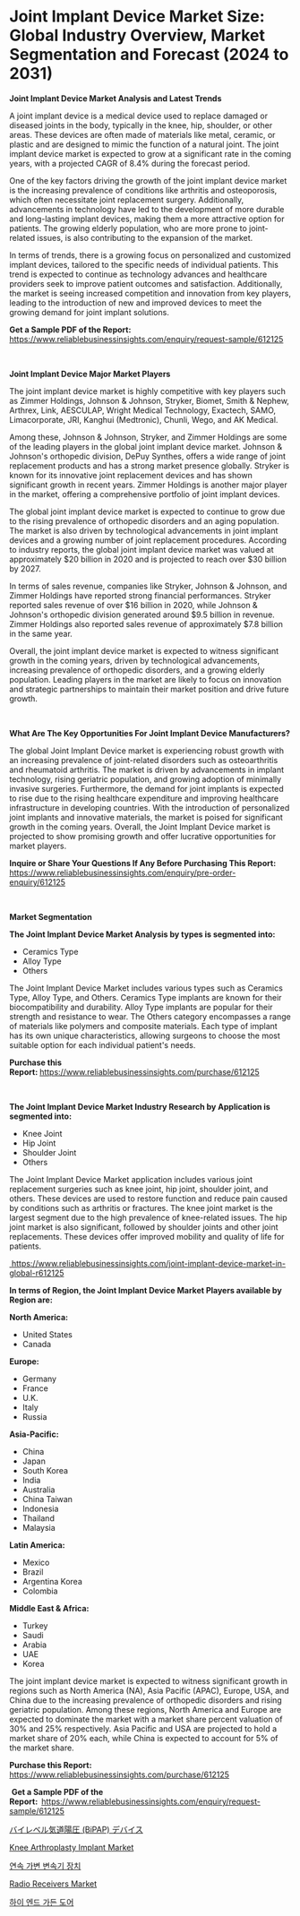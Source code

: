 <p><h1>Joint Implant Device Market Size: Global Industry Overview, Market Segmentation and Forecast (2024 to 2031)</h1></p><p><strong>Joint Implant Device Market Analysis and Latest Trends</strong></p>
<p><p>A joint implant device is a medical device used to replace damaged or diseased joints in the body, typically in the knee, hip, shoulder, or other areas. These devices are often made of materials like metal, ceramic, or plastic and are designed to mimic the function of a natural joint. The joint implant device market is expected to grow at a significant rate in the coming years, with a projected CAGR of 8.4% during the forecast period.</p><p>One of the key factors driving the growth of the joint implant device market is the increasing prevalence of conditions like arthritis and osteoporosis, which often necessitate joint replacement surgery. Additionally, advancements in technology have led to the development of more durable and long-lasting implant devices, making them a more attractive option for patients. The growing elderly population, who are more prone to joint-related issues, is also contributing to the expansion of the market.</p><p>In terms of trends, there is a growing focus on personalized and customized implant devices, tailored to the specific needs of individual patients. This trend is expected to continue as technology advances and healthcare providers seek to improve patient outcomes and satisfaction. Additionally, the market is seeing increased competition and innovation from key players, leading to the introduction of new and improved devices to meet the growing demand for joint implant solutions.</p></p>
<p><strong>Get a Sample PDF of the Report:&nbsp;</strong> <a href="https://www.reliablebusinessinsights.com/enquiry/request-sample/612125">https://www.reliablebusinessinsights.com/enquiry/request-sample/612125</a></p>
<p>&nbsp;</p>
<p><strong>Joint Implant Device Major Market Players</strong></p>
<p><p>The joint implant device market is highly competitive with key players such as Zimmer Holdings, Johnson & Johnson, Stryker, Biomet, Smith & Nephew, Arthrex, Link, AESCULAP, Wright Medical Technology, Exactech, SAMO, Limacorporate, JRI, Kanghui (Medtronic), Chunli, Wego, and AK Medical.</p><p>Among these, Johnson & Johnson, Stryker, and Zimmer Holdings are some of the leading players in the global joint implant device market. Johnson & Johnson's orthopedic division, DePuy Synthes, offers a wide range of joint replacement products and has a strong market presence globally. Stryker is known for its innovative joint replacement devices and has shown significant growth in recent years. Zimmer Holdings is another major player in the market, offering a comprehensive portfolio of joint implant devices.</p><p>The global joint implant device market is expected to continue to grow due to the rising prevalence of orthopedic disorders and an aging population. The market is also driven by technological advancements in joint implant devices and a growing number of joint replacement procedures. According to industry reports, the global joint implant device market was valued at approximately $20 billion in 2020 and is projected to reach over $30 billion by 2027.</p><p>In terms of sales revenue, companies like Stryker, Johnson & Johnson, and Zimmer Holdings have reported strong financial performances. Stryker reported sales revenue of over $16 billion in 2020, while Johnson & Johnson's orthopedic division generated around $9.5 billion in revenue. Zimmer Holdings also reported sales revenue of approximately $7.8 billion in the same year.</p><p>Overall, the joint implant device market is expected to witness significant growth in the coming years, driven by technological advancements, increasing prevalence of orthopedic disorders, and a growing elderly population. Leading players in the market are likely to focus on innovation and strategic partnerships to maintain their market position and drive future growth.</p></p>
<p>&nbsp;</p>
<p><strong>What Are The Key Opportunities For Joint Implant Device Manufacturers?</strong></p>
<p><p>The global Joint Implant Device market is experiencing robust growth with an increasing prevalence of joint-related disorders such as osteoarthritis and rheumatoid arthritis. The market is driven by advancements in implant technology, rising geriatric population, and growing adoption of minimally invasive surgeries. Furthermore, the demand for joint implants is expected to rise due to the rising healthcare expenditure and improving healthcare infrastructure in developing countries. With the introduction of personalized joint implants and innovative materials, the market is poised for significant growth in the coming years. Overall, the Joint Implant Device market is projected to show promising growth and offer lucrative opportunities for market players.</p></p>
<p><strong>Inquire or Share Your Questions If Any Before Purchasing This Report:</strong> <a href="https://www.reliablebusinessinsights.com/enquiry/pre-order-enquiry/612125">https://www.reliablebusinessinsights.com/enquiry/pre-order-enquiry/612125</a></p>
<p>&nbsp;</p>
<p><strong>Market Segmentation</strong></p>
<p><strong>The Joint Implant Device Market Analysis by types is segmented into:</strong></p>
<p><ul><li>Ceramics Type</li><li>Alloy Type</li><li>Others</li></ul></p>
<p><p>The Joint Implant Device Market includes various types such as Ceramics Type, Alloy Type, and Others. Ceramics Type implants are known for their biocompatibility and durability. Alloy Type implants are popular for their strength and resistance to wear. The Others category encompasses a range of materials like polymers and composite materials. Each type of implant has its own unique characteristics, allowing surgeons to choose the most suitable option for each individual patient's needs.</p></p>
<p><strong>Purchase this Report:&nbsp;</strong><a href="https://www.reliablebusinessinsights.com/purchase/612125">https://www.reliablebusinessinsights.com/purchase/612125</a></p>
<p>&nbsp;</p>
<p><strong>The Joint Implant Device Market Industry Research by Application is segmented into:</strong></p>
<p><ul><li>Knee Joint</li><li>Hip Joint</li><li>Shoulder Joint</li><li>Others</li></ul></p>
<p><p>The Joint Implant Device Market application includes various joint replacement surgeries such as knee joint, hip joint, shoulder joint, and others. These devices are used to restore function and reduce pain caused by conditions such as arthritis or fractures. The knee joint market is the largest segment due to the high prevalence of knee-related issues. The hip joint market is also significant, followed by shoulder joints and other joint replacements. These devices offer improved mobility and quality of life for patients.</p></p>
<p><a href="https://www.reliablebusinessinsights.com/joint-implant-device-market-in-global-r612125">&nbsp;https://www.reliablebusinessinsights.com/joint-implant-device-market-in-global-r612125</a></p>
<p><strong>In terms of Region, the Joint Implant Device Market Players available by Region are:</strong></p>
<p>
    <p> <strong> North America: </strong>
        <ul>
            <li>United States</li>
            <li>Canada</li>
        </ul>
        </p> 
    <p> <strong> Europe: </strong>
        <ul>
            <li>Germany</li>
            <li>France</li>
            <li>U.K.</li>
            <li>Italy</li>
            <li>Russia</li>
        </ul>
        </p> 
    <p> <strong> Asia-Pacific: </strong>
        <ul>
            <li>China</li>
            <li>Japan</li>
            <li>South Korea</li>
            <li>India</li>
            <li>Australia</li>
            <li>China Taiwan</li>
            <li>Indonesia</li>
            <li>Thailand</li>
            <li>Malaysia</li>
        </ul>
        </p> 
    <p> <strong> Latin America: </strong>
        <ul>
            <li>Mexico</li>
            <li>Brazil</li>
            <li>Argentina Korea</li>
            <li>Colombia</li>
        </ul>
        </p> 
    <p> <strong> Middle East & Africa: </strong>
        <ul>
            <li>Turkey</li>
            <li>Saudi</li>
            <li>Arabia</li>
            <li>UAE</li>
            <li>Korea</li>
        </ul>
    </p>
    </p>
<p><p>The joint implant device market is expected to witness significant growth in regions such as North America (NA), Asia Pacific (APAC), Europe, USA, and China due to the increasing prevalence of orthopedic disorders and rising geriatric population. Among these regions, North America and Europe are expected to dominate the market with a market share percent valuation of 30% and 25% respectively. Asia Pacific and USA are projected to hold a market share of 20% each, while China is expected to account for 5% of the market share.</p></p>
<p><strong>Purchase this Report: </strong><a href="https://www.reliablebusinessinsights.com/purchase/612125">https://www.reliablebusinessinsights.com/purchase/612125</a></p>
<p>&nbsp;<strong>Get a Sample PDF of the Report:&nbsp;&nbsp;</strong><a href="https://www.reliablebusinessinsights.com/enquiry/request-sample/612125">https://www.reliablebusinessinsights.com/enquiry/request-sample/612125</a></p>
<p><strong></strong></p>
<p><p><a href="https://github.com/NikitaBruen/Market-Research-Report-List-1/blob/main/911606897841.md">バイレベル気道陽圧 (BiPAP) デバイス</a></p><p><a href="https://github.com/angeliabkratze/Market-Research-Report-List-1/blob/main/knee-arthroplasty-implant-market.md">Knee Arthroplasty Implant Market</a></p><p><a href="https://github.com/ZacharyScthmitt4465/Market-Research-Report-List-2/blob/main/487555389352.md">연속 가변 변속기 장치</a></p><p><a href="https://issuu.com/reportprime-2/docs/radio-receivers-market-size-2030.pptx">Radio Receivers Market</a></p><p><a href="https://github.com/lkwggful07722/Market-Research-Report-List-2/blob/main/995421189351.md">하이 엔드 가든 도어</a></p></p>